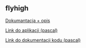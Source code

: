 ## flyhigh

[Dokumantacja + opis](https://docs.google.com/document/d/13qhcUdFzgaYKs40ASYKTddjsZj9NMfcTPbF1RdOnKFw/edit?usp=sharing "Google Doc")

[Link do aplikacji (pascal)](http://pascal.fis.agh.edu.pl/~4kuklewski/flyhigh/ "pascal.fis.agh.edu.pl")

[Link do dokumentacji kodu (pascal)](http://pascal.fis.agh.edu.pl/~4kuklewski/projekt_bazy/_build/html/index.html "pascal.fis.agh.edu.pl")
